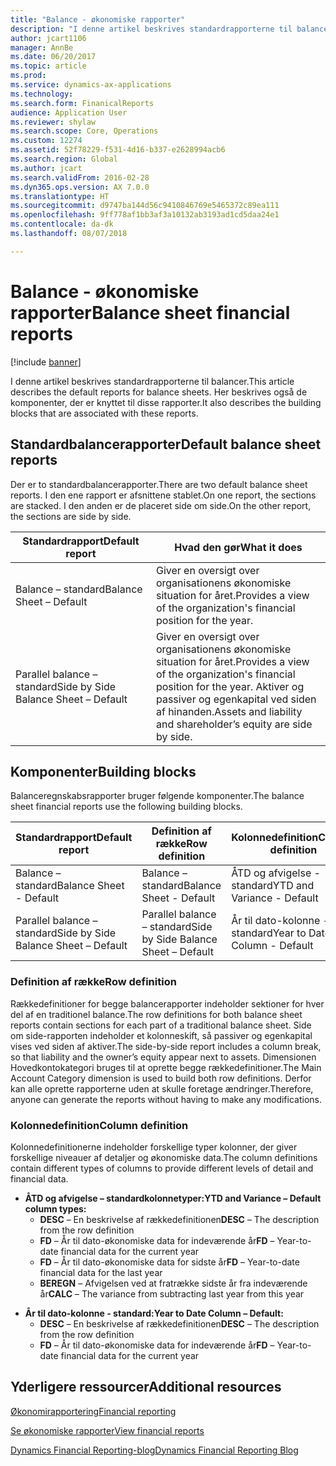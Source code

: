 ```yaml
---
title: "Balance - økonomiske rapporter"
description: "I denne artikel beskrives standardrapporterne til balancer. Her beskrives også de komponenter, der er knyttet til disse rapporter."
author: jcart1106
manager: AnnBe
ms.date: 06/20/2017
ms.topic: article
ms.prod: 
ms.service: dynamics-ax-applications
ms.technology: 
ms.search.form: FinanicalReports
audience: Application User
ms.reviewer: shylaw
ms.search.scope: Core, Operations
ms.custom: 12274
ms.assetid: 52f78229-f531-4d16-b337-e2628994acb6
ms.search.region: Global
ms.author: jcart
ms.search.validFrom: 2016-02-28
ms.dyn365.ops.version: AX 7.0.0
ms.translationtype: HT
ms.sourcegitcommit: d9747ba144d56c9410846769e5465372c89ea111
ms.openlocfilehash: 9ff778af1bb3af3a10132ab3193ad1cd5daa24e1
ms.contentlocale: da-dk
ms.lasthandoff: 08/07/2018

---
```


# <a name="balance-sheet-financial-reports"></a><span data-ttu-id="520d3-104">Balance - økonomiske rapporter</span><span class="sxs-lookup"><span data-stu-id="520d3-104">Balance sheet financial reports</span></span>

[!include [banner](../includes/banner.md)]

<span data-ttu-id="520d3-105">I denne artikel beskrives standardrapporterne til balancer.</span><span class="sxs-lookup"><span data-stu-id="520d3-105">This article describes the default reports for balance sheets.</span></span> <span data-ttu-id="520d3-106">Her beskrives også de komponenter, der er knyttet til disse rapporter.</span><span class="sxs-lookup"><span data-stu-id="520d3-106">It also describes the building blocks that are associated with these reports.</span></span> 

<a name="default-balance-sheet-reports"></a><span data-ttu-id="520d3-107">Standardbalancerapporter</span><span class="sxs-lookup"><span data-stu-id="520d3-107">Default balance sheet reports</span></span>
-----------------------------

<span data-ttu-id="520d3-108">Der er to standardbalancerapporter.</span><span class="sxs-lookup"><span data-stu-id="520d3-108">There are two default balance sheet reports.</span></span> <span data-ttu-id="520d3-109">I den ene rapport er afsnittene stablet.</span><span class="sxs-lookup"><span data-stu-id="520d3-109">On one report, the sections are stacked.</span></span> <span data-ttu-id="520d3-110">I den anden er de placeret side om side.</span><span class="sxs-lookup"><span data-stu-id="520d3-110">On the other report, the sections are side by side.</span></span>

| <span data-ttu-id="520d3-111">Standardrapport</span><span class="sxs-lookup"><span data-stu-id="520d3-111">Default report</span></span>                       | <span data-ttu-id="520d3-112">Hvad den gør</span><span class="sxs-lookup"><span data-stu-id="520d3-112">What it does</span></span>                                                                                                                           |
|--------------------------------------|----------------------------------------------------------------------------------------------------------------------------------------|
| <span data-ttu-id="520d3-113">Balance – standard</span><span class="sxs-lookup"><span data-stu-id="520d3-113">Balance Sheet – Default</span></span>              | <span data-ttu-id="520d3-114">Giver en oversigt over organisationens økonomiske situation for året.</span><span class="sxs-lookup"><span data-stu-id="520d3-114">Provides a view of the organization's financial position for the year.</span></span>                                                                 |
| <span data-ttu-id="520d3-115">Parallel balance – standard</span><span class="sxs-lookup"><span data-stu-id="520d3-115">Side by Side Balance Sheet – Default</span></span> | <span data-ttu-id="520d3-116">Giver en oversigt over organisationens økonomiske situation for året.</span><span class="sxs-lookup"><span data-stu-id="520d3-116">Provides a view of the organization's financial position for the year.</span></span> <span data-ttu-id="520d3-117">Aktiver og passiver og egenkapital ved siden af hinanden.</span><span class="sxs-lookup"><span data-stu-id="520d3-117">Assets and liability and shareholder’s equity are side by side.</span></span> |

## <a name="building-blocks"></a><span data-ttu-id="520d3-118">Komponenter</span><span class="sxs-lookup"><span data-stu-id="520d3-118">Building blocks</span></span>
<span data-ttu-id="520d3-119">Balanceregnskabsrapporter bruger følgende komponenter.</span><span class="sxs-lookup"><span data-stu-id="520d3-119">The balance sheet financial reports use the following building blocks.</span></span>

| <span data-ttu-id="520d3-120">Standardrapport</span><span class="sxs-lookup"><span data-stu-id="520d3-120">Default report</span></span>                       | <span data-ttu-id="520d3-121">Definition af række</span><span class="sxs-lookup"><span data-stu-id="520d3-121">Row definition</span></span>                       | <span data-ttu-id="520d3-122">Kolonnedefinition</span><span class="sxs-lookup"><span data-stu-id="520d3-122">Column definition</span></span>             |
|--------------------------------------|--------------------------------------|-------------------------------|
| <span data-ttu-id="520d3-123">Balance – standard</span><span class="sxs-lookup"><span data-stu-id="520d3-123">Balance Sheet - Default</span></span>              | <span data-ttu-id="520d3-124">Balance – standard</span><span class="sxs-lookup"><span data-stu-id="520d3-124">Balance Sheet - Default</span></span>              | <span data-ttu-id="520d3-125">ÅTD og afvigelse - standard</span><span class="sxs-lookup"><span data-stu-id="520d3-125">YTD and Variance - Default</span></span>    |
| <span data-ttu-id="520d3-126">Parallel balance – standard</span><span class="sxs-lookup"><span data-stu-id="520d3-126">Side by Side Balance Sheet – Default</span></span> | <span data-ttu-id="520d3-127">Parallel balance – standard</span><span class="sxs-lookup"><span data-stu-id="520d3-127">Side by Side Balance Sheet – Default</span></span> | <span data-ttu-id="520d3-128">År til dato-kolonne - standard</span><span class="sxs-lookup"><span data-stu-id="520d3-128">Year to Date Column - Default</span></span> |

### <a name="row-definition"></a><span data-ttu-id="520d3-129">Definition af række</span><span class="sxs-lookup"><span data-stu-id="520d3-129">Row definition</span></span>

<span data-ttu-id="520d3-130">Rækkedefinitioner for begge balancerapporter indeholder sektioner for hver del af en traditionel balance.</span><span class="sxs-lookup"><span data-stu-id="520d3-130">The row definitions for both balance sheet reports contain sections for each part of a traditional balance sheet.</span></span> <span data-ttu-id="520d3-131">Side om side-rapporten indeholder et kolonneskift, så passiver og egenkapital vises ved siden af aktiver.</span><span class="sxs-lookup"><span data-stu-id="520d3-131">The side-by-side report includes a column break, so that liability and the owner’s equity appear next to assets.</span></span> <span data-ttu-id="520d3-132">Dimensionen Hovedkontokategori bruges til at oprette begge rækkedefinitioner.</span><span class="sxs-lookup"><span data-stu-id="520d3-132">The Main Account Category dimension is used to build both row definitions.</span></span> <span data-ttu-id="520d3-133">Derfor kan alle oprette rapporterne uden at skulle foretage ændringer.</span><span class="sxs-lookup"><span data-stu-id="520d3-133">Therefore, anyone can generate the reports without having to make any modifications.</span></span>

### <a name="column-definition"></a><span data-ttu-id="520d3-134">Kolonnedefinition</span><span class="sxs-lookup"><span data-stu-id="520d3-134">Column definition</span></span>

<span data-ttu-id="520d3-135">Kolonnedefinitionerne indeholder forskellige typer kolonner, der giver forskellige niveauer af detaljer og økonomiske data.</span><span class="sxs-lookup"><span data-stu-id="520d3-135">The column definitions contain different types of columns to provide different levels of detail and financial data.</span></span>

-   <span data-ttu-id="520d3-136">**ÅTD og afvigelse – standardkolonnetyper:**</span><span class="sxs-lookup"><span data-stu-id="520d3-136">**YTD and Variance – Default column types:**</span></span>
    -   <span data-ttu-id="520d3-137">**DESC** – En beskrivelse af rækkedefinitionen</span><span class="sxs-lookup"><span data-stu-id="520d3-137">**DESC** – The description from the row definition</span></span>
    -   <span data-ttu-id="520d3-138">**FD** – År til dato-økonomiske data for indeværende år</span><span class="sxs-lookup"><span data-stu-id="520d3-138">**FD** – Year-to-date financial data for the current year</span></span>
    -   <span data-ttu-id="520d3-139">**FD** – År til dato-økonomiske data for sidste år</span><span class="sxs-lookup"><span data-stu-id="520d3-139">**FD** – Year-to-date financial data for the last year</span></span>
    -   <span data-ttu-id="520d3-140">**BEREGN** – Afvigelsen ved at fratrække sidste år fra indeværende år</span><span class="sxs-lookup"><span data-stu-id="520d3-140">**CALC** – The variance from subtracting last year from this year</span></span>

<!-- -->

-   <span data-ttu-id="520d3-141">**År til dato-kolonne - standard:**</span><span class="sxs-lookup"><span data-stu-id="520d3-141">**Year to Date Column – Default:**</span></span>
    -   <span data-ttu-id="520d3-142">**DESC** – En beskrivelse af rækkedefinitionen</span><span class="sxs-lookup"><span data-stu-id="520d3-142">**DESC** – The description from the row definition</span></span>
    -   <span data-ttu-id="520d3-143">**FD** – År til dato-økonomiske data for indeværende år</span><span class="sxs-lookup"><span data-stu-id="520d3-143">**FD** – Year-to-date financial data for the current year</span></span>



<a name="additional-resources"></a><span data-ttu-id="520d3-144">Yderligere ressourcer</span><span class="sxs-lookup"><span data-stu-id="520d3-144">Additional resources</span></span>
--------

[<span data-ttu-id="520d3-145">Økonomirapportering</span><span class="sxs-lookup"><span data-stu-id="520d3-145">Financial reporting</span></span>](financial-reporting-getting-started.md)

[<span data-ttu-id="520d3-146">Se økonomiske rapporter</span><span class="sxs-lookup"><span data-stu-id="520d3-146">View financial reports</span></span>](view-financial-reports.md)

[<span data-ttu-id="520d3-147">Dynamics Financial Reporting-blog</span><span class="sxs-lookup"><span data-stu-id="520d3-147">Dynamics Financial Reporting Blog</span></span>](http://blogs.msdn.com/b/dynamics_financial_reporting/)




